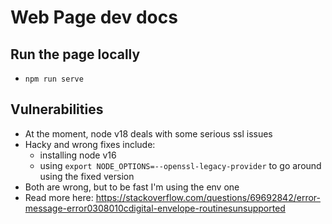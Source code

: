 # Web Page dev docs

## Run the page locally

* `npm run serve`



## Vulnerabilities

* At the moment, node v18 deals with some serious ssl issues
* Hacky and wrong fixes include:
    * installing node v16
    * using `export NODE_OPTIONS=--openssl-legacy-provider` to go around using the fixed version
* Both are wrong, but to be fast I'm using the env one
* Read more here: https://stackoverflow.com/questions/69692842/error-message-error0308010cdigital-envelope-routinesunsupported